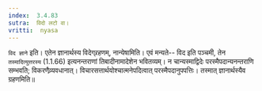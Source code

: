 ```yaml
---
index:  3.4.83
sutra:  विदो लटो वा।
vritti:  nyasa
---
```


`विद ज्ञाने` इति। एतेन ज्ञानार्थस्य विदेग्र्रहणम्, नान्येषामिति। एवं मन्यते-- विद इति पञ्चमी, तेन `तस्मादित्युत्तरस्य` (1.1.66) इत्यनन्तराणां तिबादीनामादेशेन भवितव्यम्। न चान्यस्माद्विदेः परस्मैपदान्यनन्तराणि सम्भवति; विकरणैव्र्यवधानात्। विचारसत्तार्थयोश्चात्मनेपदित्वात् परस्मैपदानुपपत्तिः। तस्मात् ज्ञानार्थस्यैव ग्रहणमिति॥
